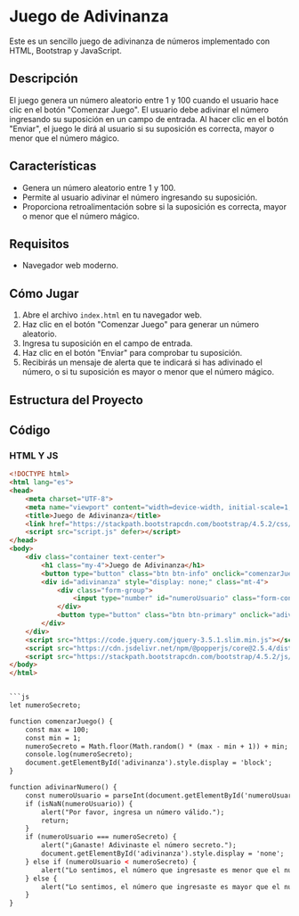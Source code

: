 # Juego de Adivinanza

Este es un sencillo juego de adivinanza de números implementado con HTML, Bootstrap y JavaScript.

## Descripción

El juego genera un número aleatorio entre 1 y 100 cuando el usuario hace clic en el botón "Comenzar Juego". El usuario debe adivinar el número ingresando su suposición en un campo de entrada. Al hacer clic en el botón "Enviar", el juego le dirá al usuario si su suposición es correcta, mayor o menor que el número mágico.

## Características

- Genera un número aleatorio entre 1 y 100.
- Permite al usuario adivinar el número ingresando su suposición.
- Proporciona retroalimentación sobre si la suposición es correcta, mayor o menor que el número mágico.

## Requisitos

- Navegador web moderno.

## Cómo Jugar

1. Abre el archivo `index.html` en tu navegador web.
2. Haz clic en el botón "Comenzar Juego" para generar un número aleatorio.
3. Ingresa tu suposición en el campo de entrada.
4. Haz clic en el botón "Enviar" para comprobar tu suposición.
5. Recibirás un mensaje de alerta que te indicará si has adivinado el número, o si tu suposición es mayor o menor que el número mágico.

## Estructura del Proyecto

## Código

### HTML Y JS

```html
<!DOCTYPE html>
<html lang="es">
<head>
    <meta charset="UTF-8">
    <meta name="viewport" content="width=device-width, initial-scale=1, shrink-to-fit=no">
    <title>Juego de Adivinanza</title>
    <link href="https://stackpath.bootstrapcdn.com/bootstrap/4.5.2/css/bootstrap.min.css" rel="stylesheet">
    <script src="script.js" defer></script>
</head>
<body>
    <div class="container text-center">
        <h1 class="my-4">Juego de Adivinanza</h1>
        <button type="button" class="btn btn-info" onclick="comenzarJuego()">Comenzar Juego</button>
        <div id="adivinanza" style="display: none;" class="mt-4">
            <div class="form-group">
                <input type="number" id="numeroUsuario" class="form-control" placeholder="Ingresa un número">
            </div>
            <button type="button" class="btn btn-primary" onclick="adivinarNumero()">Enviar</button>
        </div>
    </div>
    <script src="https://code.jquery.com/jquery-3.5.1.slim.min.js"></script>
    <script src="https://cdn.jsdelivr.net/npm/@popperjs/core@2.5.4/dist/umd/popper.min.js"></script>
    <script src="https://stackpath.bootstrapcdn.com/bootstrap/4.5.2/js/bootstrap.min.js"></script>
</body>
</html>


```js
let numeroSecreto;

function comenzarJuego() {
    const max = 100;
    const min = 1;
    numeroSecreto = Math.floor(Math.random() * (max - min + 1)) + min;
    console.log(numeroSecreto);
    document.getElementById('adivinanza').style.display = 'block';
}

function adivinarNumero() {
    const numeroUsuario = parseInt(document.getElementById('numeroUsuario').value);
    if (isNaN(numeroUsuario)) {
        alert("Por favor, ingresa un número válido.");
        return;
    }
    if (numeroUsuario === numeroSecreto) {
        alert("¡Ganaste! Adivinaste el número secreto.");
        document.getElementById('adivinanza').style.display = 'none';
    } else if (numeroUsuario < numeroSecreto) {
        alert("Lo sentimos, el número que ingresaste es menor que el número mágico.");
    } else {
        alert("Lo sentimos, el número que ingresaste es mayor que el número mágico.");
    }
}


